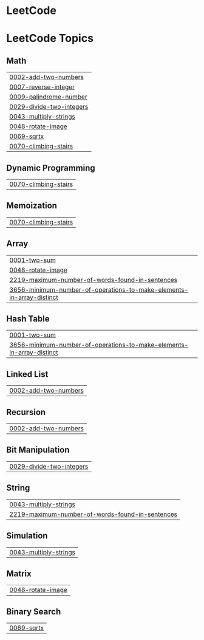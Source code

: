 # LeetCode
<!---LeetCode Topics Start-->
# LeetCode Topics
## Math
|  |
| ------- |
| [0002-add-two-numbers](https://github.com/Santhosh03mn/LeetCode/tree/master/0002-add-two-numbers) |
| [0007-reverse-integer](https://github.com/Santhosh03mn/LeetCode/tree/master/0007-reverse-integer) |
| [0009-palindrome-number](https://github.com/Santhosh03mn/LeetCode/tree/master/0009-palindrome-number) |
| [0029-divide-two-integers](https://github.com/Santhosh03mn/LeetCode/tree/master/0029-divide-two-integers) |
| [0043-multiply-strings](https://github.com/Santhosh03mn/LeetCode/tree/master/0043-multiply-strings) |
| [0048-rotate-image](https://github.com/Santhosh03mn/LeetCode/tree/master/0048-rotate-image) |
| [0069-sqrtx](https://github.com/Santhosh03mn/LeetCode/tree/master/0069-sqrtx) |
| [0070-climbing-stairs](https://github.com/Santhosh03mn/LeetCode/tree/master/0070-climbing-stairs) |
## Dynamic Programming
|  |
| ------- |
| [0070-climbing-stairs](https://github.com/Santhosh03mn/LeetCode/tree/master/0070-climbing-stairs) |
## Memoization
|  |
| ------- |
| [0070-climbing-stairs](https://github.com/Santhosh03mn/LeetCode/tree/master/0070-climbing-stairs) |
## Array
|  |
| ------- |
| [0001-two-sum](https://github.com/Santhosh03mn/LeetCode/tree/master/0001-two-sum) |
| [0048-rotate-image](https://github.com/Santhosh03mn/LeetCode/tree/master/0048-rotate-image) |
| [2219-maximum-number-of-words-found-in-sentences](https://github.com/Santhosh03mn/LeetCode/tree/master/2219-maximum-number-of-words-found-in-sentences) |
| [3656-minimum-number-of-operations-to-make-elements-in-array-distinct](https://github.com/Santhosh03mn/LeetCode/tree/master/3656-minimum-number-of-operations-to-make-elements-in-array-distinct) |
## Hash Table
|  |
| ------- |
| [0001-two-sum](https://github.com/Santhosh03mn/LeetCode/tree/master/0001-two-sum) |
| [3656-minimum-number-of-operations-to-make-elements-in-array-distinct](https://github.com/Santhosh03mn/LeetCode/tree/master/3656-minimum-number-of-operations-to-make-elements-in-array-distinct) |
## Linked List
|  |
| ------- |
| [0002-add-two-numbers](https://github.com/Santhosh03mn/LeetCode/tree/master/0002-add-two-numbers) |
## Recursion
|  |
| ------- |
| [0002-add-two-numbers](https://github.com/Santhosh03mn/LeetCode/tree/master/0002-add-two-numbers) |
## Bit Manipulation
|  |
| ------- |
| [0029-divide-two-integers](https://github.com/Santhosh03mn/LeetCode/tree/master/0029-divide-two-integers) |
## String
|  |
| ------- |
| [0043-multiply-strings](https://github.com/Santhosh03mn/LeetCode/tree/master/0043-multiply-strings) |
| [2219-maximum-number-of-words-found-in-sentences](https://github.com/Santhosh03mn/LeetCode/tree/master/2219-maximum-number-of-words-found-in-sentences) |
## Simulation
|  |
| ------- |
| [0043-multiply-strings](https://github.com/Santhosh03mn/LeetCode/tree/master/0043-multiply-strings) |
## Matrix
|  |
| ------- |
| [0048-rotate-image](https://github.com/Santhosh03mn/LeetCode/tree/master/0048-rotate-image) |
## Binary Search
|  |
| ------- |
| [0069-sqrtx](https://github.com/Santhosh03mn/LeetCode/tree/master/0069-sqrtx) |
<!---LeetCode Topics End-->